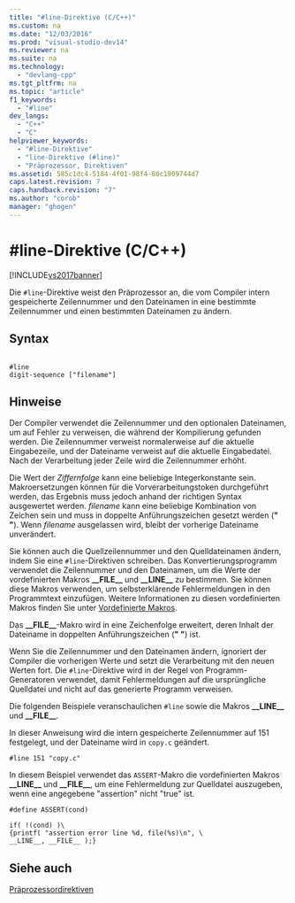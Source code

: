 ```yaml
---
title: "#line-Direktive (C/C++)"
ms.custom: na
ms.date: "12/03/2016"
ms.prod: "visual-studio-dev14"
ms.reviewer: na
ms.suite: na
ms.technology: 
  - "devlang-cpp"
ms.tgt_pltfrm: na
ms.topic: "article"
f1_keywords: 
  - "#line"
dev_langs: 
  - "C++"
  - "C"
helpviewer_keywords: 
  - "#line-Direktive"
  - "line-Direktive (#line)"
  - "Präprozessor, Direktiven"
ms.assetid: 585c1dc4-5184-4f01-98f4-80c1909744d7
caps.latest.revision: 7
caps.handback.revision: "7"
ms.author: "corob"
manager: "ghogen"
---
```

# #line-Direktive (C/C++)
[!INCLUDE[vs2017banner](../assembler/inline/includes/vs2017banner.md)]

Die `#line`\-Direktive weist den Präprozessor an, die vom Compiler intern gespeicherte Zeilennummer und den Dateinamen in eine bestimmte Zeilennummer und einen bestimmten Dateinamen zu ändern.  
  
## Syntax  
  
```  
  
#line   
digit-sequence ["filename"]  
```  
  
## Hinweise  
 Der Compiler verwendet die Zeilennummer und den optionalen Dateinamen, um auf Fehler zu verweisen, die während der Kompilierung gefunden werden.  Die Zeilennummer verweist normalerweise auf die aktuelle Eingabezeile, und der Dateiname verweist auf die aktuelle Eingabedatei.  Nach der Verarbeitung jeder Zeile wird die Zeilennummer erhöht.  
  
 Die Wert der *Ziffernfolge* kann eine beliebige Integerkonstante sein.  Makroersetzungen können für die Vorverarbeitungstoken durchgeführt werden, das Ergebnis muss jedoch anhand der richtigen Syntax ausgewertet werden.  *filename* kann eine beliebige Kombination von Zeichen sein und muss in doppelte Anführungszeichen gesetzt werden \(**" "**\).  Wenn *filename* ausgelassen wird, bleibt der vorherige Dateiname unverändert.  
  
 Sie können auch die Quellzeilennummer und den Quelldateinamen ändern, indem Sie eine `#line`\-Direktiven schreiben.  Das Konvertierungsprogramm verwendet die Zeilennummer und den Dateinamen, um die Werte der vordefinierten Makros **\_\_FILE\_\_** und **\_\_LINE\_\_** zu bestimmen.  Sie können diese Makros verwenden, um selbsterklärende Fehlermeldungen in den Programmtext einzufügen.  Weitere Informationen zu diesen vordefinierten Makros finden Sie unter [Vordefinierte Makros](../preprocessor/predefined-macros.md).  
  
 Das **\_\_FILE\_\_**\-Makro wird in eine Zeichenfolge erweitert, deren Inhalt der Dateiname in doppelten Anführungszeichen \(**" "**\) ist.  
  
 Wenn Sie die Zeilennummer und den Dateinamen ändern, ignoriert der Compiler die vorherigen Werte und setzt die Verarbeitung mit den neuen Werten fort.  Die `#line`\-Direktive wird in der Regel von Programm\-Generatoren verwendet, damit Fehlermeldungen auf die ursprüngliche Quelldatei und nicht auf das generierte Programm verweisen.  
  
 Die folgenden Beispiele veranschaulichen `#line` sowie die Makros **\_\_LINE\_\_** und **\_\_FILE\_\_**.  
  
 In dieser Anweisung wird die intern gespeicherte Zeilennummer auf 151 festgelegt, und der Dateiname wird in `copy.c` geändert.  
  
```  
#line 151 "copy.c"  
```  
  
 In diesem Beispiel verwendet das `ASSERT`\-Makro die vordefinierten Makros **\_\_LINE\_\_** und **\_\_FILE\_\_**, um eine Fehlermeldung zur Quelldatei auszugeben, wenn eine angegebene "assertion" nicht "true" ist.  
  
```  
#define ASSERT(cond)  
  
if( !(cond) )\  
{printf( "assertion error line %d, file(%s)\n", \  
__LINE__, __FILE__ );}  
```  
  
## Siehe auch  
 [Präprozessordirektiven](../preprocessor/preprocessor-directives.md)